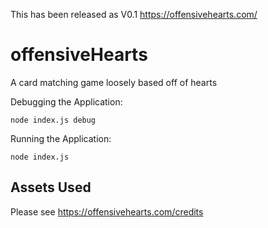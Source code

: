 This has been released as V0.1 https://offensivehearts.com/

# offensiveHearts
A card matching game loosely based off of hearts

Debugging the Application:
```
node index.js debug
```


Running the Application:
```
node index.js
```

## Assets Used
Please see https://offensivehearts.com/credits
